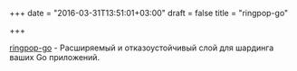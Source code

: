 +++
date = "2016-03-31T13:51:01+03:00"
draft = false
title = "ringpop-go"

+++

<p><a href="https://github.com/uber/ringpop-go">ringpop-go</a>&nbsp;- Расширяемый и отказоустойчивый слой для шардинга ваших Go приложений.</p>

